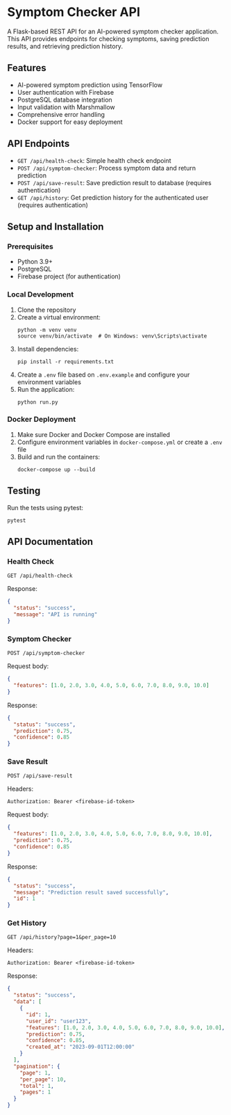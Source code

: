 # Symptom Checker API

A Flask-based REST API for an AI-powered symptom checker application. This API provides endpoints for checking symptoms, saving prediction results, and retrieving prediction history.

## Features

- AI-powered symptom prediction using TensorFlow
- User authentication with Firebase
- PostgreSQL database integration
- Input validation with Marshmallow
- Comprehensive error handling
- Docker support for easy deployment

## API Endpoints

- `GET /api/health-check`: Simple health check endpoint
- `POST /api/symptom-checker`: Process symptom data and return prediction
- `POST /api/save-result`: Save prediction result to database (requires authentication)
- `GET /api/history`: Get prediction history for the authenticated user (requires authentication)

## Setup and Installation

### Prerequisites

- Python 3.9+
- PostgreSQL
- Firebase project (for authentication)

### Local Development

1. Clone the repository
2. Create a virtual environment:
   ```
   python -m venv venv
   source venv/bin/activate  # On Windows: venv\Scripts\activate
   ```
3. Install dependencies:
   ```
   pip install -r requirements.txt
   ```
4. Create a `.env` file based on `.env.example` and configure your environment variables
5. Run the application:
   ```
   python run.py
   ```

### Docker Deployment

1. Make sure Docker and Docker Compose are installed
2. Configure environment variables in `docker-compose.yml` or create a `.env` file
3. Build and run the containers:
   ```
   docker-compose up --build
   ```

## Testing

Run the tests using pytest:

```
pytest
```

## API Documentation

### Health Check

```
GET /api/health-check
```

Response:
```json
{
  "status": "success",
  "message": "API is running"
}
```

### Symptom Checker

```
POST /api/symptom-checker
```

Request body:
```json
{
  "features": [1.0, 2.0, 3.0, 4.0, 5.0, 6.0, 7.0, 8.0, 9.0, 10.0]
}
```

Response:
```json
{
  "status": "success",
  "prediction": 0.75,
  "confidence": 0.85
}
```

### Save Result

```
POST /api/save-result
```

Headers:
```
Authorization: Bearer <firebase-id-token>
```

Request body:
```json
{
  "features": [1.0, 2.0, 3.0, 4.0, 5.0, 6.0, 7.0, 8.0, 9.0, 10.0],
  "prediction": 0.75,
  "confidence": 0.85
}
```

Response:
```json
{
  "status": "success",
  "message": "Prediction result saved successfully",
  "id": 1
}
```

### Get History

```
GET /api/history?page=1&per_page=10
```

Headers:
```
Authorization: Bearer <firebase-id-token>
```

Response:
```json
{
  "status": "success",
  "data": [
    {
      "id": 1,
      "user_id": "user123",
      "features": [1.0, 2.0, 3.0, 4.0, 5.0, 6.0, 7.0, 8.0, 9.0, 10.0],
      "prediction": 0.75,
      "confidence": 0.85,
      "created_at": "2023-09-01T12:00:00"
    }
  ],
  "pagination": {
    "page": 1,
    "per_page": 10,
    "total": 1,
    "pages": 1
  }
}
```